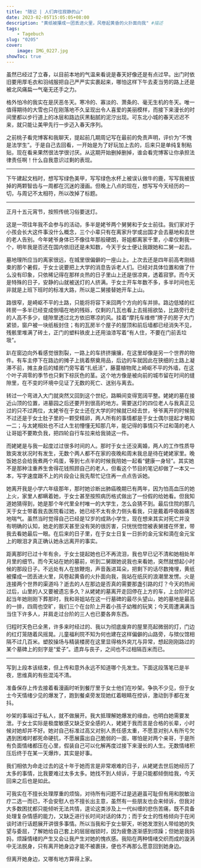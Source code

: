 ```yaml
---
title: "随记 | 人们奔往寂静的山"
date: 2023-02-05T15:05:05+08:00
description: "黄纸被攥成一团丢进火里，风卷起黄昏的火扑面向我" #描述
tags: 
    - Tagebuch
slug: "0205"
cover:
    image: IMG_0227.jpg
showToc: true
---
```

虽然已经过了立春，以目前本地的气温来看说是春天好像还是有点过早。出门时依旧要用厚毛衣和羽绒服把自己严严实实裹起来，哪怕这样下午去麦当劳的路上还是被北风痛扁一气毫无还手之力。

格外怕冷的我实在是厌恶冬天。寒冷的、寡淡的、萧条的、毫无生机的冬天。唯一值得期待的大雪也只在刚落地不久呈现出令人喜爱的美丽模样，而接下来漫长的时间里都以步行道上的冰层和路边灰黑黏腻的泥泞出现。可东北小城的春天迟迟不来，就只能让美甲先行一步迈入春天序列。

之前桃子看完博客和我聊天，提起前几期周记写在最前的免责声明，评价为“不愧是法学生”。于是自己去回看，一开始是为了好玩加上去的，后来只是单纯复制粘贴，现在看来果然很法学很讨厌。从这期开始删掉删掉，谁会看完博客让你承担法律责任啊！什么自我意识过剩的表现。

---

下午建起文档时，想写写绿色美甲，写写绿色水杯上被误认做牛的鹿，写写我被拔掉的两颗智齿与一周都在沉迷的漫画。但晚上八点的现在，想写写今天经历的一切，与周记不太相符，所以改掉了标题。

---

正月十五元宵节，按照传统习俗要送灯。

这是一项往年我不会参与的活动，多半是姥爷两个舅舅和于女士前往。我们家对于小孩会长大这件事没什么概念，三个小辈只有在离家升学或出国才会去墓地和去世的老人告别。今年姥爷身体已不像往年那般硬朗，哥姐都离家千里，小辈仅剩我一个，明年我是否还在国内依旧还是未知数，今天于女士便让我跟她和二舅一起去。

墓地理所应当的离家很远，在城里很偏僻的一座山上。上次去还是四年前高考刚结束的那个暑假，于女士说要把上大学的消息告诉老人们。已经对具体位置和做了什么没有印象，只依稀记得在那样炎热的日子里山上还是很凉爽，透着寂寥。而今天是特殊的日子，安静的山就被送灯的人挤满。于女士开车年数不多，多半时间也无非就是上班下班时的标准大路，所以是二舅接替她开车上山。

路很窄，是崎岖不平的土路，只能将将容下来回两个方向的车并排。路边低矮的红砖房一多半已经变成倒塌在地的残砾，仅剩的几瓦也看上去摇摇欲坠，比路旁行走的人高不多少，缝隙里透过北方依旧寒凉的风。挂着“摩托车维修”牌子的房子大门紧锁，窗户被一块纸板封住；有的瓦房半个屋子的屋顶和前后墙都已经消失不见，残骸里堆满了砖土，正门的塑料铁皮上还用油漆写着“有人住，不要在门前丢垃圾”。

趴在窗边向外看感觉很割裂，一路上的车挤挤攘攘，在这里却像是另一个世界的物件。有车主停下在路边的摊子上挑着祭奠用品，后边的车就因此在狭细的土路上凝滞不前，摊主身后的矮房门旁写着“扎纸活”，藤蔓植物爬上崎岖不平的外墙，在这个叶子凋零的季节也只剩下棕灰色的茎。这个地方像是被向前的城市留在时间的缝隙里，在不变的环境中见证了无数的死亡、送别与离去。

转过一个弯进入大门就突然又回到这个世纪，路瞬间变得宽阔平整。姥姥的墓在接近山顶的位置，进墓园之后还要开到很高的地方。需要送灯的四位老人与我真正见过的只不过两位，太姥爷在于女士还在大学的时候就已经去世，爷爷离开的时候我不过还是于女士肚子里的一颗受精卵，两人所有的事情都是于女士偶尔提起才略知一二；与太姥相处也不过人生初懵懂无知那几年，能记得的事情只不过和蔼的老人让哥姐不要欺负我，把四轮自行车拉来给我骑这一件。

而姥姥是与我一起度过过很多时间的人。那时于女士还没离婚，两人的工作性质导致突发状况时有发生，无数个两人都不在家的夜晚和周末我总是待在姥姥家里。晚饭她总会给我煮两个鸡蛋，等到七点半的时候我陪她一起看“健康一身轻”。其实她不是那种注重养生舍得花钱照顾自己的老人，但看这个节目的笔记却做了一本又一本，写字速度跟不上的片段会让我先帮忙记住再一点点告诉她。

她离开我是小学六年级那年，那时她诊断出肺癌晚期已有两年，因为怕高血压的她上火，家里人都瞒着她，于女士甚至按照病历格式做出了一份假的给她看。但我知道她猜得到，她是那个年代里全村唯一的大学生，怎么会猜不到。最后住院的那几天于女士带着我去医院看过她，她已经不太有余力侧头看我，只是戴着呼吸器痛苦地喘气。虽然当时觉得自己已经是12岁的成熟小学生，现在想来其实对死亡并没有明确的认知，她走的那天甚至没有哭的很厉害，只恍恍惚惚被表舅搂在怀里，带我去看她最后一眼。在后来的日子里，在于女士日复一日折的金元宝和滴在金元宝上的眼泪才真正确认她永远离开的事实。

距离那时已过十年有余，于女士提起她也已不再流泪，我也早已记不清和她相处年月里的细节。而今天站在她的墓前，听到二舅跟她说我也来看她，突然就想起小时候的那段日子。不远处有人在放鞭炮，声音轰进耳朵，把剩下的话尽数掩埋，黄纸被攥成一团丢进火里，风卷起黄昏的火扑面向我，我站在纸灰的浪潮里发愣。火是连接两个世界的渠道吗？逝去的人在那边是否真的需要那盏引路的灯？今天的热闹过后，山里的人又要被遗忘多久？从姥姥的墓离开走回停在上方的车，上台阶时记起当年她刚刚下葬那时，我和哥姐站在这一行墓碑的最尽头望山，她的墓地是最高的一排，四周也空旷，我们三个在台阶上开着小孩子幼稚的玩笑；今天周遭满满当当住下许多人，并肩走过台阶的三人也已要各奔东西。

归程时天色已全黑，许多来时经过的、我以为彻底废弃的屋里亮起微弱的灯，门边的红灯笼随着风摇晃。儿童福利院不知为何也建在这样偏僻的山路旁，与殡仪馆相隔不过几百米。塑胶操场与精装楼房在这里显得格外突兀与异常，想起刚刚路过的某个墓碑上的刻字是“爱子”。遗弃与丧子，之间也不过相隔百米而已。

---

写到上段本该结束，但上传和意外永远不知道哪个先发生。下面这段落笔已是半夜，思维真的有些混沌不清。

准备保存上传去接着看漫画时听到餐厅里于女士他们在吵架。争执不少见，但于女士今天情绪少见的爆发了，跑到餐桌旁发现她红着眼睛在控诉，激动到手都在发抖。

吵架的事端过于私人，就不做展开。我大抵理解她爆发的缘由，也明白她需要发泄。于女士实际是极度敏感又缺乏安全感的人，姥姥于我而言是合格的长辈，小时候对她却并不好。她对自己标准过高又对别人责任感太重，不愿意对别人有所亏欠遇到困难时都死命硬抗，不愿展露出自己脆弱的一面，哪怕是对两个亲哥，于是所有负面情绪都压在心里，假装自己可以化解再度过接下来漫长的人生。无数情绪积压后终于在某一天爆炸，其实是好事。

我们相依为命走过去的这十年于她而言是非常艰难的日子，从姥姥去世后她经历了太多的事情，比我要难过太多太多。她找不到人倾诉，于是只能都倾倒给我，今天回来之后也是如此。

可我实在不擅长处理厚重的烦恼，对待所有问题不过是逃避虽可耻但有用和脱敏治疗二选一而已，不会安慰人也不擅长出主意，虽然有一些朋友也会来倾诉，但我对大多数困扰都只能倾听无法共情，遑论这类涉及上一代纠缠的悲伤苦痛，既不具备处理复杂情感的能力，又缺乏进行长时间对话的体力；而于女士的性格倾向于在闲谈时进行话题展开讲很多事情。所以当我和于女士聊天，听她发泄别人带给她的失望与委屈，了解她给自己套上的层层枷锁时，因为疲惫逐渐感到烦躁；但她是我妈妈，烦躁情绪的产生又会让我产生对她的愧疚感。我陷在两种情绪交织而成的漩涡中无法脱身，只有离开她身边才能不被裹挟，便也不再那么愿意回到她身边。

但离开她身边，又哪有地方算得上家。


